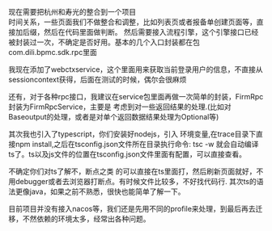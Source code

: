现在需要把杭州和寿光的整合到一个项目<br/>
时间关系，一些页面我们不做整合和调整，比如列表页或者报备单创建页面等，直接加后缀，然后在代码里面做判断。
然后需要接入流程引擎，这个引擎接口已经被封装过一次，不确定是否好用。基本的几个入口封装都在包com.dili.bpmc.sdk.rpc里面<br/>

我现在添加了webctxservice，这个里面用来获取当前登录用户的信息，不直接从sessioncontext获得，后面在测试的时候，偶尔会很麻烦<br/>

还有，对于各种rpc接口，我建议在service包里面再做一次简单的封装，FirmRpc封装为FirmRpcService，主要是
考虑到对一些返回结果的处理.(比如对Baseoutput的处理，或者是对单个返回数据结果处理为Optional等)<br/>

其次我也引入了typescript，你们安装好nodejs，引入 环境变量,在trace目录下直接npm install,之后在tsconfig.json文件所在目录执行命令: tsc -w
就会自动编译ts了。ts以及js文件的位置在tsconfig.json文件里面有配置，可以直接查看。<br/>

不确定你们对ts了解不，断点之类 的可以直接在ts里面打，然后刷新页面就好，不用debugger或者去浏览器打断点。有时候文件比较多，不好找代码行.
其次ts的语法更像java，如果之前不熟悉，很快也能简单了解一下。


目前项目并没有接入nacos等，我们还是先用不同的profile来处理，到最后再去迁移，不然依赖的环境太多，经常出各种问题。

